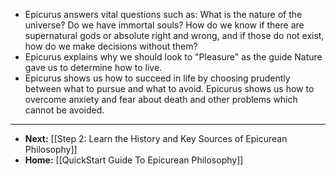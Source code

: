 - Epicurus answers vital questions such as: What is the nature of the universe? Do we have immortal souls? How do we know if there are supernatural gods or absolute right and wrong, and if those do not exist, how do we make decisions without them?
- ­Epicurus explains why we should look to "Pleasure" as the guide Nature gave us to determine how to live.
- ­Epicurus shows us how to succeed in life by choosing prudently between what to pursue and what to avoid.
  ­Epicurus shows us how to overcome anxiety and fear about death and other problems which cannot be avoided.
- ---
- **Next:** [[Step 2:  Learn the History and Key Sources of Epicurean Philosophy]]
- **Home:** [[QuickStart Guide To Epicurean Philosophy]]